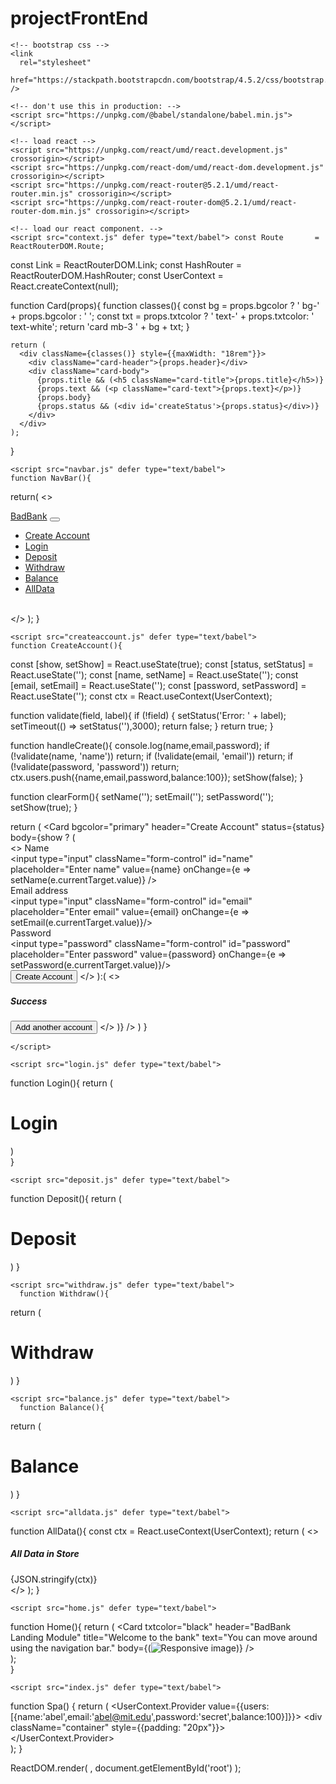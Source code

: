 # projectFrontEnd

<!DOCTYPE html>
<html>
  <head>
    <meta charset="UTF-8" />
    <title>Template</title>

    <!-- bootstrap css -->
    <link
      rel="stylesheet"
      href="https://stackpath.bootstrapcdn.com/bootstrap/4.5.2/css/bootstrap.min.css"
    />

    <!-- don't use this in production: -->
    <script src="https://unpkg.com/@babel/standalone/babel.min.js"></script>
  </head>
  <body>
    <!-- we will put our teact component inside this div -->
    <div id="root"></div>

    <!-- load react -->
    <script src="https://unpkg.com/react/umd/react.development.js" crossorigin></script>
    <script src="https://unpkg.com/react-dom/umd/react-dom.development.js" crossorigin></script>
    <script src="https://unpkg.com/react-router@5.2.1/umd/react-router.min.js" crossorigin></script>
    <script src="https://unpkg.com/react-router-dom@5.2.1/umd/react-router-dom.min.js" crossorigin></script>

    <!-- load our react component. -->
    <script src="context.js" defer type="text/babel"> const Route       = ReactRouterDOM.Route;
const Link        = ReactRouterDOM.Link;
const HashRouter  = ReactRouterDOM.HashRouter;
const UserContext = React.createContext(null);

function Card(props){
    function classes(){
      const bg  = props.bgcolor ? ' bg-' + props.bgcolor : ' ';
      const txt = props.txtcolor ? ' text-' + props.txtcolor: ' text-white';
      return 'card mb-3 ' + bg + txt;
    }
  
    return (
      <div className={classes()} style={{maxWidth: "18rem"}}>
        <div className="card-header">{props.header}</div>
        <div className="card-body">
          {props.title && (<h5 className="card-title">{props.title}</h5>)}
          {props.text && (<p className="card-text">{props.text}</p>)}
          {props.body}
          {props.status && (<div id='createStatus'>{props.status}</div>)}
        </div>
      </div>      
    );    
  }
    </script>
    
    <script src="navbar.js" defer type="text/babel">
    function NavBar(){
  return(
    <>
    <nav className="navbar navbar-expand-lg navbar-light bg-light">
      <a className="navbar-brand" href="#">BadBank</a>
      <button className="navbar-toggler" type="button" data-toggle="collapse" data-target="#navbarNav" aria-controls="navbarNav" aria-expanded="false" aria-label="Toggle navigation">
        <span className="navbar-toggler-icon"></span>
      </button>
      <div className="collapse navbar-collapse" id="navbarNav">
        <ul className="navbar-nav">
          <li className="nav-item">
            <a className="nav-link" href="#/CreateAccount/">Create Account</a>
          </li>
          <li className="nav-item">
            <a className="nav-link" href="#/login/">Login</a>
          </li>
          <li className="nav-item">
            <a className="nav-link" href="#/deposit/">Deposit</a>
          </li>
          <li className="nav-item">
            <a className="nav-link" href="#/withdraw/">Withdraw</a>
          </li>
          <li className="nav-item">
            <a className="nav-link" href="#/balance/">Balance</a>
          </li>
          <li className="nav-item">
            <a className="nav-link" href="#/alldata/">AllData</a>
          </li>          
        </ul>
      </div>
    </nav>
    </>
  );
}
    </script>
    
    <script src="createaccount.js" defer type="text/babel">
    function CreateAccount(){
  const [show, setShow]         = React.useState(true);
  const [status, setStatus]     = React.useState('');
  const [name, setName]         = React.useState('');
  const [email, setEmail]       = React.useState('');
  const [password, setPassword] = React.useState('');
  const ctx = React.useContext(UserContext);  

  function validate(field, label){
      if (!field) {
        setStatus('Error: ' + label);
        setTimeout(() => setStatus(''),3000);
        return false;
      }
      return true;
  }

  function handleCreate(){
    console.log(name,email,password);
    if (!validate(name,     'name'))     return;
    if (!validate(email,    'email'))    return;
    if (!validate(password, 'password')) return;
    ctx.users.push({name,email,password,balance:100});
    setShow(false);
  }    

  function clearForm(){
    setName('');
    setEmail('');
    setPassword('');
    setShow(true);
  }

  return (
    <Card
      bgcolor="primary"
      header="Create Account"
      status={status}
      body={show ? (  
              <>
              Name<br/>
              <input type="input" className="form-control" id="name" placeholder="Enter name" value={name} onChange={e => setName(e.currentTarget.value)} /><br/>
              Email address<br/>
              <input type="input" className="form-control" id="email" placeholder="Enter email" value={email} onChange={e => setEmail(e.currentTarget.value)}/><br/>
              Password<br/>
              <input type="password" className="form-control" id="password" placeholder="Enter password" value={password} onChange={e => setPassword(e.currentTarget.value)}/><br/>
              <button type="submit" className="btn btn-light" onClick={handleCreate}>Create Account</button>
              </>
            ):(
              <>
              <h5>Success</h5>
              <button type="submit" className="btn btn-light" onClick={clearForm}>Add another account</button>
              </>
            )}
    />
  )
}
      
    </script>
  
    <script src="login.js" defer type="text/babel">
  function Login(){
  return (
    <h1>Login</h1>
  )  
}

      
  </script>
  
    <script src="deposit.js" defer type="text/babel">
  function Deposit(){
  return (
    <h1>Deposit</h1>
  )
}
      
  </script>
  
    <script src="withdraw.js" defer type="text/babel">
      function Withdraw(){
  return (
    <h1>Withdraw</h1>
  )
}
      
  </script>
  
    <script src="balance.js" defer type="text/babel">
      function Balance(){
  return (
    <h1>Balance</h1>
  )
}
  
  </script>
  
    <script src="alldata.js" defer type="text/babel">
  function AllData(){
  const ctx = React.useContext(UserContext);
  return (
    <>
    <h5>All Data in Store</h5>
    {JSON.stringify(ctx)}<br/>
    </>
  );
}
  </script>
  
    <script src="home.js" defer type="text/babel">
  function Home(){
  return (
    <Card
      txtcolor="black"
      header="BadBank Landing Module"
      title="Welcome to the bank"
      text="You can move around using the navigation bar."
      body={(<img src="bank.png" className="img-fluid" alt="Responsive image"/>)}
    />    
  );  
}
  </script>
  
    <script src="index.js" defer type="text/babel">
  function Spa() {
  return (
    <HashRouter>
      <NavBar/>
      <UserContext.Provider value={{users:[{name:'abel',email:'abel@mit.edu',password:'secret',balance:100}]}}>
        <div className="container" style={{padding: "20px"}}>
          <Route path="/" exact component={Home} />
          <Route path="/CreateAccount/" component={CreateAccount} />
          <Route path="/login/" component={Login} />
          <Route path="/deposit/" component={Deposit} />
          <Route path="/withdraw/" component={Withdraw} />
          <Route path="/balance/" component={Balance} />
          <Route path="/alldata/" component={AllData} />
        </div>
      </UserContext.Provider>      
    </HashRouter>
  );
}

ReactDOM.render(
  <Spa/>,
  document.getElementById('root')
);

  </script>

  </body>
</html>

